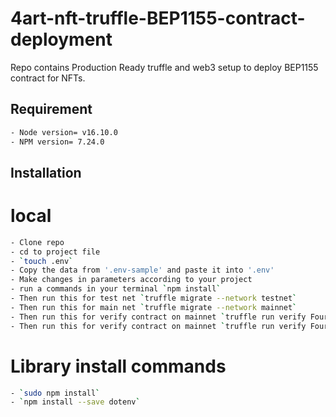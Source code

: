 # 4art-nft-truffle-BEP1155-contract-deployment

Repo contains Production Ready truffle and web3 setup to deploy BEP1155 contract for NFTs.

## Requirement


```bash
- Node version= v16.10.0
- NPM version= 7.24.0
```

## Installation

# local

```bash
- Clone repo
- cd to project file
- `touch .env`
- Copy the data from '.env-sample' and paste it into '.env'
- Make changes in parameters according to your project
- run a commands in your terminal `npm install`
- Then run this for test net `truffle migrate --network testnet`
- Then run this for main net `truffle migrate --network mainnet`
- Then run this for verify contract on mainnet `truffle run verify FourArtNFT@{contract-address} --network testnet`
- Then run this for verify contract on mainnet `truffle run verify FourArtNFT@{contract-address} --network mainnet`

```
# Library install commands

```bash
- `sudo npm install`
- `npm install --save dotenv`

```

